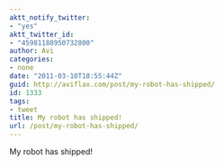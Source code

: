 ```yaml
---
aktt_notify_twitter:
- "yes"
aktt_twitter_id:
- "45981188950732800"
author: Avi
categories:
- none
date: "2011-03-10T18:55:44Z"
guid: http://aviflax.com/post/my-robot-has-shipped/
id: 1333
tags:
- tweet
title: My robot has shipped!
url: /post/my-robot-has-shipped/
---
```

My robot has shipped!